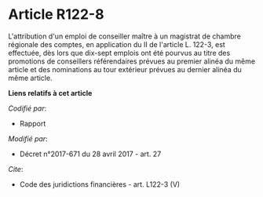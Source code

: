 # Article R122-8

L'attribution d'un emploi de conseiller maître à un magistrat de chambre régionale des comptes, en application du II de
l'article L. 122-3, est effectuée, dès lors que dix-sept emplois ont été pourvus au titre des promotions de conseillers
référendaires prévues au premier alinéa du même article et des nominations au tour extérieur prévues au dernier alinéa du
même article.

**Liens relatifs à cet article**

_Codifié par_:

  - Rapport

_Modifié par_:

  - Décret n°2017-671 du 28 avril 2017 - art. 27

_Cite_:

  - Code des juridictions financières - art. L122-3 (V)
